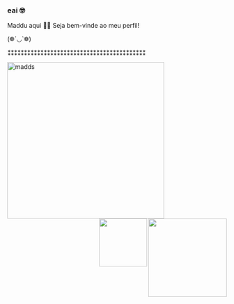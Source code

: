### eai 🤓 
Maddu aqui 🐱‍💻
Seja bem-vinde ao meu perfil! 

(❁´◡`❁)

⁑⁑⁑⁑⁑⁑⁑⁑⁑⁑⁑⁑⁑⁑⁑⁑⁑⁑⁑⁑⁑⁑⁑⁑⁑⁑⁑⁑⁑⁑⁑⁑⁑⁑⁑⁑⁑⁑⁑⁑⁑⁑
<div>
 <img align="left" alt="madds" height="360px"  src="https://media.discordapp.net/attachments/942822236384010281/942822332739772466/Fatos_sobre_mim_-Desenhista_nao_profissional_-Ovolactovegetariana_-Cursando_tec._TI_-Apaixonada_por_anime_-Amo_animais_-Pronomes_eladela.png?width=369&height=369">
  <a href="https://github.com/maddsOwO">
  <img align= "right" img height="180em" src="https://github-readme-stats.vercel.app/api?username=maddsOwO&show_icons=true&theme=aura&include_all_commits=true&count_private=true"/>
 
 <img align= "right" img height="110em" src="https://github-readme-stats.vercel.app/api/top-langs/?username=maddsOwO&layout=compact&langs_count=7&theme=aura"/>
</div>
<div style="display: inline_block"><br>

 </div>



